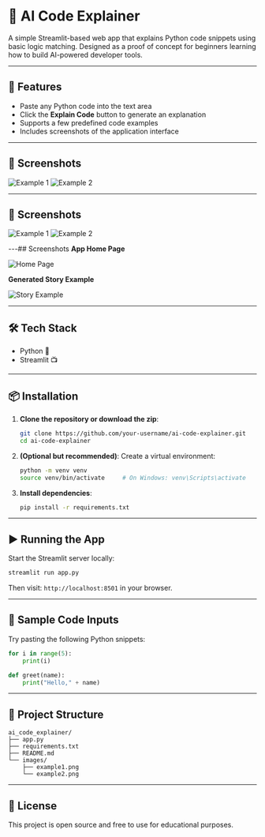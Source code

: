 # 🧠 AI Code Explainer

A simple Streamlit-based web app that explains Python code snippets using basic logic matching. Designed as a proof of concept for beginners learning how to build AI-powered developer tools.

---

## 🚀 Features

- Paste any Python code into the text area
- Click the **Explain Code** button to generate an explanation
- Supports a few predefined code examples
- Includes screenshots of the application interface

---

## 📸 Screenshots

![Example 1](images/example1.png)
![Example 2](images/example2.png)

---
## 📸 Screenshots

![Example 1](images/example1.png)
![Example 2](images/example2.png)

---## Screenshots
**App Home Page**

![Home Page](screenshot1.png)

**Generated Story Example**

![Story Example](screenshot2.png)

---

## 🛠️ Tech Stack

- Python 🐍
- Streamlit 📺

---

## 📦 Installation

1. **Clone the repository or download the zip**:
   ```bash
   git clone https://github.com/your-username/ai-code-explainer.git
   cd ai-code-explainer
   ```

2. **(Optional but recommended)**: Create a virtual environment:
   ```bash
   python -m venv venv
   source venv/bin/activate     # On Windows: venv\Scripts\activate
   ```

3. **Install dependencies**:
   ```bash
   pip install -r requirements.txt
   ```

---

## ▶️ Running the App

Start the Streamlit server locally:

```bash
streamlit run app.py
```

Then visit: `http://localhost:8501` in your browser.

---

## 🧪 Sample Code Inputs

Try pasting the following Python snippets:

```python
for i in range(5):
    print(i)
```

```python
def greet(name):
    print("Hello," + name)
```

---

## 📁 Project Structure

```
ai_code_explainer/
├── app.py
├── requirements.txt
├── README.md
└── images/
    ├── example1.png
    └── example2.png
```

---

## 📝 License

This project is open source and free to use for educational purposes.
